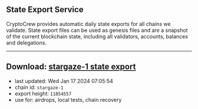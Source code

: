 ## State Export Service
CryptoCrew provides automatic daily state exports for all chains we validate. State export files can be used as genesis files and are a snapshot of the current blockchain state, including all validators, accounts, balances and delegations.

---
**Download: [stargaze-1 state export](https://dl.ccvalidators.com/SERVICE/stargaze/stargaze-1_export_11854557.json)**
---

- last updated: Wed Jan 17 2024 07:05:54
- chain id: `stargaze-1`
- export height: `11854557`
- use for: airdrops, local tests, chain recovery
